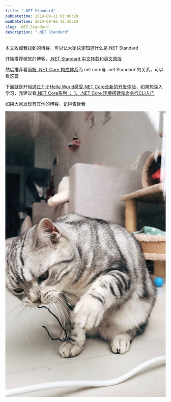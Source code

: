 ```yaml
---
title: ".NET Standard"
pubDatetime: 2019-09-11 01:00:29
modDatetime: 2024-08-06 12:43:23
slug: .NET-Standard_
description: ".NET Standard"
---
```





本文收藏我找到的博客，可以让大家快速知道什么是.NET Standard

<!--more-->


<!-- CreateTime:2019/9/11 9:00:29 -->


开始推荐微软的博客，[.NET Standard 中文转载](http://blog.csdn.net/wdeng2011/article/details/77035065 )和[英文原版](https://blogs.msdn.microsoft.com/dotnet/2016/09/26/introducing-net-standard/ )

然后推荐看[简析 .NET Core 构成体系](http://www.cnblogs.com/vipyoumay/p/5613373.html )而.net core与 .net Standard 的关系，可以看[这篇](http://blog.csdn.net/wdeng2011/article/details/76954621 )

下面就是开始[通过几个Hello World感受.NET Core全新的开发体验](http://www.cnblogs.com/artech/p/net-core-hello-world.html )，如果想深入学习，我建议看[.NET Core系列 ： 1、.NET Core 环境搭建和命令行CLI入门](http://www.cnblogs.com/shanyou/p/5636920.html )

如果大家发现有其他的博客，记得告诉我

![](images/img-modify-2fd6ff8898bc27015976ef96b5fa3b9d.png)

